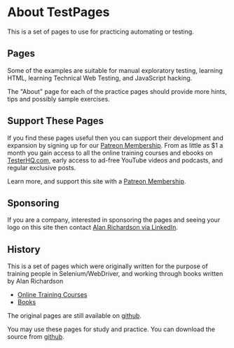 # About TestPages

<div class="explanation">
        <p>This is a set of pages to use for practicing automating or testing.
        </p>
</div>

## Pages

Some of the examples are suitable for manual exploratory testing, learning HTML, learning Technical Web Testing, and JavaScript hacking.

The "About" page for each of the practice pages should provide more hints, tips and possibly sample exercises.

## Support These Pages

If you find these pages useful then you can support their development and expansion by signing up for our [Patreon Membership](https://www.patreon.com/eviltester). From as little as $1 a month you gain access to all the online training courses and ebooks on [TesterHQ.com](https://www.testerhq.com/), early access to ad-free YouTube videos and podcasts, and regular exclusive posts.

Learn more, and support this site with a [Patreon Membership](https://www.patreon.com/eviltester).

## Sponsoring

If you are a company, interested in sponsoring the pages and seeing your logo on this site then contact [Alan Richardson via LinkedIn](https://linkedin.com/in/eviltester).

## History

This is a set of pages which were originally written for the purpose of training people in Selenium/WebDriver, and working through books written by Alan Richardson

- [Online Training Courses](https://www.eviltester.com/page/onlinetraining/courses/)
- [Books](https://www.eviltester.com/page/books/)

The original pages are still available on [github](https://github.com/eviltester/seleniumTestPages).

You may use these pages for study and practice. You can download the source from [github](https://github.com/eviltester/TestingApp/tree/master/java/testingapps/seleniumtestpages).

